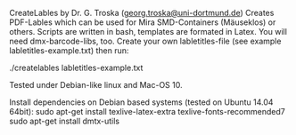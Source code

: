 CreateLables by Dr. G. Troska (georg.troska@uni-dortmund.de)
Creates PDF-Lables which can be used for Mira SMD-Containers (Mäuseklos) or others. 
Scripts are written in bash, templates are formated in Latex. You will need dmx-barcode-libs, too.
Create your own labletitles-file (see example labletitles-example.txt) then run:


./createlables labletitles-example.txt

Tested under Debian-like linux and Mac-OS 10.

Install dependencies on Debian based systems (tested on Ubuntu 14.04 64bit):
sudo apt-get install texlive-latex-extra texlive-fonts-recommended7 sudo apt-get install dmtx-utils
